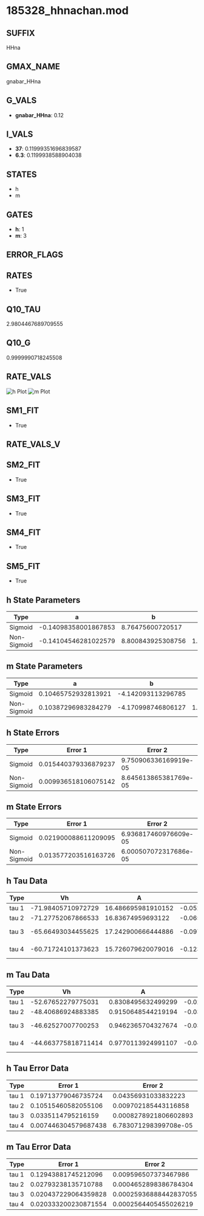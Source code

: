 # 185328_hhnachan.mod

## SUFFIX

HHna

## GMAX_NAME

gnabar_HHna

## G_VALS

- **gnabar_HHna**: 0.12

## I_VALS

- **37**: 0.11999351696839587
- **6.3**: 0.1199938588904038

## STATES

- h
- m

## GATES

- **h**: 1
- **m**: 3

## ERROR_FLAGS


## RATES

- True

## Q10_TAU

2.9804467689709555

## Q10_G

0.9999990718245508

## RATE_VALS

![h Plot](/Users/pbozelos/Dropbox/icg-Chai-Panos/supermodels/output_markdown_files/Na/185328_hhnachan.mod/images/h.png)
![m Plot](/Users/pbozelos/Dropbox/icg-Chai-Panos/supermodels/output_markdown_files/Na/185328_hhnachan.mod/images/m.png)

## SM1_FIT

- True

## RATE_VALS_V

## SM2_FIT

- True

## SM3_FIT

- True

## SM4_FIT

- True

## SM5_FIT

- True

## h State Parameters

| Type | a | b | c | d |
| --- | --- | --- | --- | --- |
| Sigmoid | -0.14098358001867853 | 8.76475600720517 |
| Non-Sigmoid | -0.14104546281022579 | 8.800843925308756 | 1.0026000109149298 | 0.0044408634414837556 |

## m State Parameters

| Type | a | b | c | d |
| --- | --- | --- | --- | --- |
| Sigmoid | 0.10465752932813921 | -4.142093113296785 |
| Non-Sigmoid | 0.10387296983284279 | -4.170998746806127 | 1.0049567326774846 | -0.01276176144730752 |

## h State Errors

| Type | Error 1 | Error 2 | Error 3 |
| --- | --- | --- | --- |
| Sigmoid | 0.015440379336879237 | 9.750906336169919e-05 | 0.012934577259544484 |
| Non-Sigmoid | 0.009936518106075142 | 8.645613865381769e-05 | 0.008323931577698439 |

## m State Errors

| Type | Error 1 | Error 2 | Error 3 |
| --- | --- | --- | --- |
| Sigmoid | 0.021900088611209095 | 6.936817460976609e-05 | 0.0122306356615646 |
| Non-Sigmoid | 0.013577203516163726 | 6.000507072317686e-05 | 0.007582518612464388 |

## h Tau Data

| Type | Vh | A | b1 | b2 | c1 | c2 | d1 | d2 | e1 | e2 |
| --- | --- | --- | --- | --- | --- | --- | --- | --- | --- | --- |
| tau 1 | -71.98405710972729 | 16.486695981910152 | -0.0525884025268178 | -0.07762591065320444 |
| tau 2 | -71.27752067866533 | 16.83674959693122 | -0.06582935769530095 | 0.00030363608912281376 | -0.10345710943310456 | -0.0014167714201713012 |
| tau 3 | -65.66493034455625 | 17.242900666444886 | -0.09723308538595399 | 0.001016133344240643 | -3.2899291586289424e-06 | -0.08710712739179947 | -0.0020034111272546266 | -3.3051064307595015e-05 |
| tau 4 | -60.71724101373623 | 15.726079620079016 | -0.12378877267060424 | 0.0020002904395505267 | -1.3644701846705267e-05 | 3.318732294704753e-08 | -0.06516456515196002 | -0.00208778707656601 | -7.441105516644879e-05 | -8.421221865619311e-07 |

## m Tau Data

| Type | Vh | A | b1 | b2 | c1 | c2 | d1 | d2 | e1 | e2 |
| --- | --- | --- | --- | --- | --- | --- | --- | --- | --- | --- |
| tau 1 | -52.67652279775031 | 0.8308495632499299 | -0.022044248216389714 | -0.07727342187610052 |
| tau 2 | -48.40686924883385 | 0.9150648544219194 | -0.032632029631356835 | 0.00011402370304924193 | -0.07772948507390921 | -0.0004016047930407329 |
| tau 3 | -46.62527007700253 | 0.9462365704327674 | -0.03818366681210269 | 0.00022127472103779884 | -5.197754096619884e-07 | -0.07580810527819545 | -0.000508090268463946 | -3.5296616205779716e-06 |
| tau 4 | -44.663775818711414 | 0.9770113924991107 | -0.04262044901731943 | 0.0003162721574300156 | -1.297162082413881e-06 | 2.2059534676663425e-09 | -0.07022198878116882 | -0.00030636840820625683 | -4.432513038058513e-09 | 2.3869501330048232e-08 |

## h Tau Error Data

| Type | Error 1 | Error 2 | Error 3 |
| --- | --- | --- | --- |
| tau 1 | 0.19713779046735724 | 0.04356931033832223 | 0.12818035702330619 |
| tau 2 | 0.10515460582055106 | 0.009702185443116858 | 0.0683722531573931 |
| tau 3 | 0.0335114795216159 | 0.0008278921806602893 | 0.021789396133924954 |
| tau 4 | 0.007446304579687438 | 6.783071298399708e-05 | 0.004841638821586874 |

## m Tau Error Data

| Type | Error 1 | Error 2 | Error 3 |
| --- | --- | --- | --- |
| tau 1 | 0.12943881745212096 | 0.009596507373467986 | 0.055838980967577924 |
| tau 2 | 0.02793238135710788 | 0.0004652898386784304 | 0.012049829731761953 |
| tau 3 | 0.020437229064359828 | 0.00025936888442837055 | 0.008816474587902835 |
| tau 4 | 0.020333200230871554 | 0.0002564405455026219 | 0.008771597292454894 |

